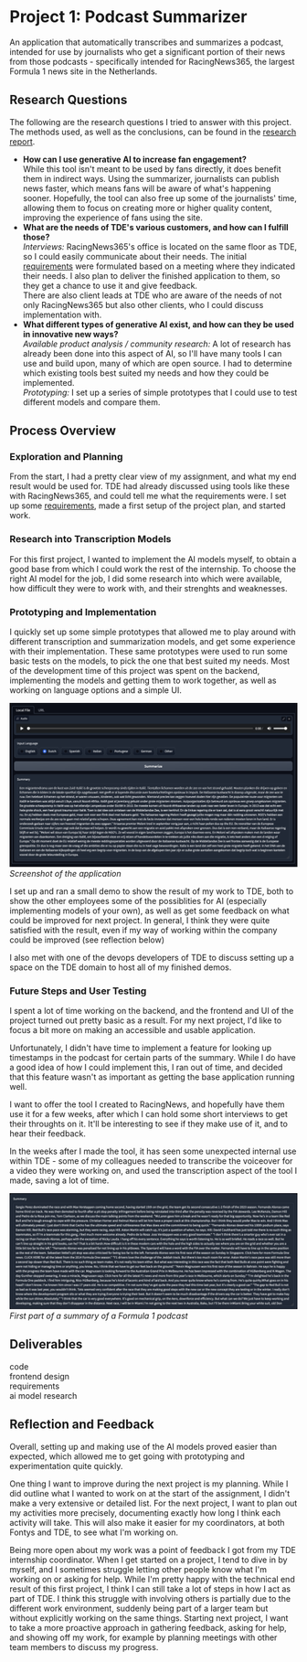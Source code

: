 # Project 1: Podcast Summarizer
An application that automatically transcribes and summarizes a podcast, intended for use by journalists who get a significant portion of their news from those podcasts - specifically intended for RacingNews365, the largest Formula 1 news site in the Netherlands.

## Research Questions
The following are the research questions I tried to answer with this project. The methods used, as well as the conclusions, can be found in the [research report](/Research_Report.md).
- **How can I use generative AI to increase fan engagement?**  
While this tool isn't meant to be used by fans directly, it does benefit them in indirect ways. Using the summarizer, journalists can publish news faster, which means fans will be aware of what's happening sooner. Hopefully, the tool can also free up some of the journalists' time, allowing them to focus on creating more or higher quality content, improving the experience of fans using the site.  
- **What are the needs of TDE's various customers, and how can I fulfill those?**  
_Interviews:_ RacingNews365's office is located on the same floor as TDE, so I could easily communicate about their needs. The initial [requirements](/Project_1/Requirements.md) were formulated based on a meeting where they indicated their needs. I also plan to deliver the finished application to them, so they get a chance to use it and give feedback.  
There are also client leads at TDE who are aware of the needs of not only RacingNews365 but also other clients, who I could discuss implementation with.  
- **What different types of generative AI exist, and how can they be used in innovative new ways?**  
_Available product analysis / community research:_ A lot of research has already been done into this aspect of AI, so I'll have many tools I can use and build upon, many of which are open source. I had to determine which existing tools best suited my needs and how they could be implemented.  
_Prototyping:_ I set up a series of simple prototypes that I could use to test different models and compare them.

## Process Overview

### Exploration and Planning
From the start, I had a pretty clear view of my assignment, and what my end result would be used for. TDE had already discussed using tools like these with RacingNews365, and could tell me what the requirements were. I set up some [requirements](/Project_1/Requirements.md), made a first setup of the project plan, and started work.

### Research into Transcription Models
For this first project, I wanted to implement the AI models myself, to obtain a good base from which I could work the rest of the internship. To choose the right AI model for the job, I did some research into which were available, how difficult they were to work with, and their strenghts and weaknesses.

### Prototyping and Implementation
I quickly set up some simple prototypes that allowed me to play around with different transcription and summarization models, and get some experience with their implementation. These same prototypes were used to run some basic tests on the models, to pick the one that best suited my needs. Most of the development time of this project was spent on the backend, implementing the models and getting them to work together, as well as working on language options and a simple UI.

![Application Screenshot](Images/Screenshot1.png)  
_Screenshot of the application_

I set up and ran a small demo to show the result of my work to TDE, both to show the other employees some of the possiblities for AI (especially implementing models of your own), as well as get some feedback on what could be improved for next project. In general, I think they were quite satisfied with the result, even if my way of working within the company could be improved (see reflection below)

I also met with one of the devops developers of TDE to discuss setting up a space on the TDE domain to host all of my finished demos.

### Future Steps and User Testing
I spent a lot of time working on the backend, and the frontend and UI of the project turned out pretty basic as a result. For my next project, I'd like to focus a bit more on making an accessible and usable application.

Unfortunately, I didn't have time to implement a feature for looking up timestamps in the podcast for certain parts of the summary. While I do have a good idea of how I could implement this, I ran out of time, and decided that this feature wasn't as important as getting the base application running well.

I want to offer the tool I created to RacingNews, and hopefully have them use it for a few weeks, after which I can hold some short interviews to get their throughts on it. It'll be interesting to see if they make use of it, and to hear their feedback.

In the weeks after I made the tool, it has seen some unexpected internal use within TDE - some of my colleagues needed to transcribe the voiceover for a video they were working on, and used the transcription aspect of the tool I made, saving a lot of time.

![Summary](Images/Screenshot2.png)  
_First part of a summary of a Formula 1 podcast_

## Deliverables
code  
frontend design  
requirements  
ai model research  

## Reflection and Feedback
Overall, setting up and making use of the AI models proved easier than expected, which allowed me to get going with prototyping and experimentation quite quickly. 

One thing I want to improve during the next project is my planning. While I did outline what I wanted to work on at the start of the assignment, I didn't make a very extensive or detailed list. For the next project, I want to plan out my activities more precisely, documenting exactly how long I think each activity will take. This will also make it easier for my coordinators, at both Fontys and TDE, to see what I'm working on.

Being more open about my work was a point of feedback I got from my TDE internship coordinator. When I get started on a project, I tend to dive in by myself, and I sometimes struggle letting other people know what I'm working on or asking for help. While I'm pretty happy with the technical end result of this first project, I think I can still take a lot of steps in how I act as part of TDE.
I think this struggle with involving others is partially due to the different work environment, suddenly being part of a larger team but without explicitly working on the same things. Starting next project, I want to take a more proactive approach in gathering feedback, asking for help, and showing off my work, for example by planning meetings with other team members to discuss my progress.
